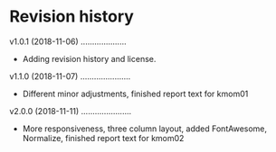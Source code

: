 Revision history
================
v1.0.1 (2018-11-06)
....................
* Adding revision history and license.

v1.1.0 (2018-11-07)
......................
* Different minor adjustments, finished report text for kmom01

v2.0.0 (2018-11-11)
......................
* More responsiveness, three column layout, added FontAwesome, Normalize, finished report text for kmom02

